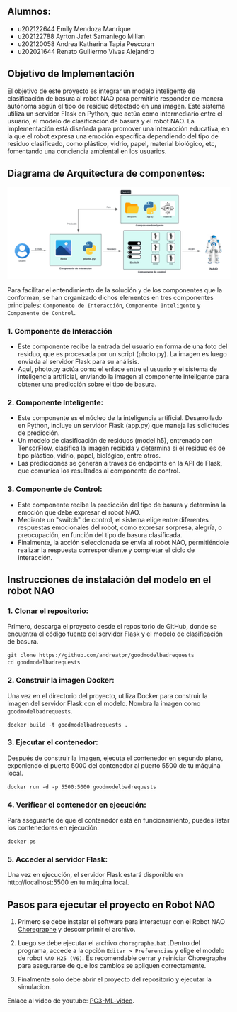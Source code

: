 ## Alumnos:
- u202122644 Emily Mendoza Manrique
- u202122788 Ayrton Jafet Samaniego Millan
- u202120058 Andrea Katherina Tapia Pescoran
- u202021644 Renato Guillermo Vivas Alejandro

## Objetivo de Implementación
El objetivo de este proyecto es integrar un modelo inteligente de clasificación de basura al robot NAO para permitirle responder de manera autónoma según el tipo de residuo detectado en una imagen. Este sistema utiliza un servidor Flask en Python, que actúa como intermediario entre el usuario, el modelo de clasificación de basura y el robot NAO. La implementación está diseñada para promover una interacción educativa, en la que el robot expresa una emoción específica dependiendo del tipo de residuo clasificado, como plástico, vidrio, papel, material biológico, etc, fomentando una conciencia ambiental en los usuarios.
## Diagrama de Arquitectura de componentes:
<div align="center">
    <img src="./diagrama_arquitectura_componentes.png" alt="Diagrama de arquitectura de componentes">
</div>

Para facilitar el entendimiento de la solución y de los componentes que la conforman, se han organizado dichos elementos en tres componentes principales: `Componente de Interacción`, `Componente Inteligente` y `Componente de Control`.

### 1. Componente de Interacción

- Este componente recibe la entrada del usuario en forma de una foto del residuo, que es procesada por un script (photo.py). La imagen es luego enviada al servidor Flask para su análisis.
- Aquí, photo.py actúa como el enlace entre el usuario y el sistema de inteligencia artificial, enviando la imagen al componente inteligente para obtener una predicción sobre el tipo de basura.
### 2. Componente Inteligente:

- Este componente es el núcleo de la inteligencia artificial. Desarrollado en Python, incluye un servidor Flask (app.py) que maneja las solicitudes de predicción.
- Un modelo de clasificación de residuos (model.h5), entrenado con TensorFlow, clasifica la imagen recibida y determina si el residuo es de tipo plástico, vidrio, papel, biológico, entre otros.
- Las predicciones se generan a través de endpoints en la API de Flask, que comunica los resultados al componente de control.
### 3. Componente de Control:

- Este componente recibe la predicción del tipo de basura y determina la emoción que debe expresar el robot NAO.
- Mediante un "switch" de control, el sistema elige entre diferentes respuestas emocionales del robot, como expresar sorpresa, alegría, o preocupación, en función del tipo de basura clasificada.
- Finalmente, la acción seleccionada se envía al robot NAO, permitiéndole realizar la respuesta correspondiente y completar el ciclo de interacción.

## Instrucciones de instalación del modelo en el robot NAO

### 1. Clonar el repositorio: 

Primero, descarga el proyecto desde el repositorio de GitHub, donde se encuentra el código fuente del servidor Flask y el modelo de clasificación de basura.

    git clone https://github.com/andreatpr/goodmodelbadrequests
    cd goodmodelbadrequests

### 2. Construir la imagen Docker: 

Una vez en el directorio del proyecto, utiliza Docker para construir la imagen del servidor Flask con el modelo. Nombra la imagen como `goodmodelbadrequests`.

    docker build -t goodmodelbadrequests .

### 3. Ejecutar el contenedor: 

Después de construir la imagen, ejecuta el contenedor en segundo plano, exponiendo el puerto 5000 del contenedor al puerto 5500 de tu máquina local.

    docker run -d -p 5500:5000 goodmodelbadrequests
### 4. Verificar el contenedor en ejecución:

Para asegurarte de que el contenedor está en funcionamiento, puedes listar los contenedores en ejecución:

    docker ps
### 5. Acceder al servidor Flask: 

Una vez en ejecución, el servidor Flask estará disponible en http://localhost:5500 en tu máquina local.

## Pasos para ejecutar el proyecto en Robot NAO

1. Primero se debe instalar el software para interactuar con el Robot NAO [Choregraphe](https://drive.google.com/file/d/1fJHgV-SHTfVJ_lM82l8ei6bFOo7mlqRH/view?usp=drive_link) y descomprimir el archivo.
   
2. Luego se debe ejecutar el archivo `choregraphe.bat` .Dentro del programa, accede a la opción `Editar > Preferencias` y elige el modelo de robot `NAO H25 (V6)`. Es recomendable cerrar y reiniciar Choregraphe para asegurarse de que los cambios se apliquen correctamente.
   
3. Finalmente solo debe abrir el proyecto del repositorio y ejecutar la simulacion.

Enlace al video de youtube: [PC3-ML-video](https://youtu.be/57WFz137ECU).
